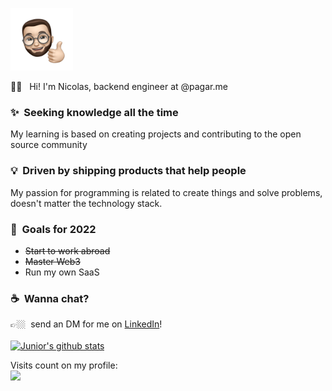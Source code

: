 
<p align="left">
   <img src="https://raw.githubusercontent.com/NicolasLopes7/NicolasLopes7/master/ffa2489a-82ad-48a1-aa34-fb0ae44453dc.webp" alt="Whats-App-Image-2020-07-15-at-21-42-06-  2-2" border="0" width="100">
</p>

🖖🏼 &nbsp;	Hi! I'm Nicolas, backend engineer at @pagar.me 

### ✨&nbsp; Seeking knowledge all the time  
My learning is based on creating projects and contributing to the open source community 

### 💡&nbsp; Driven by shipping products that help people  
My passion for programming is related to create things and solve problems, doesn't matter the technology stack.  

### 🔭&nbsp; Goals for 2022 
- ~~Start to work abroad~~
- ~~Master Web3~~
- Run my own SaaS

### ☕️&nbsp; Wanna chat? 
👉🏼&nbsp; send an DM for me on [LinkedIn](https://www.linkedin.com/in/nicolas-lopes-00a6781a2/)!
<br/>
<br/>
[![Junior's github stats](https://github-readme-stats.vercel.app/api?username=NicolasLopes7&count_private=true&hide_border=true&bg_color=00000000&text_color=3498db)](https://github.com/anuraghazra/github-readme-stats)

<p align="left"> 
  Visits count on my profile: <br/>
  <img src="https://profile-counter.glitch.me/nicolaslopes7/count.svg">
</p>
